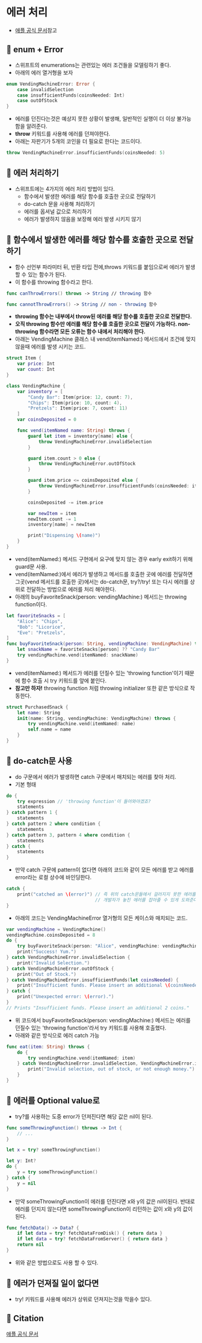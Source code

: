 # 에러 처리
- [애플 공식 문서](https://docs.swift.org/swift-book/LanguageGuide/ErrorHandling.html)참고

## 🍎 enum + Error
- 스위프트의 enumerations는 관련있는 에러 조건들을 모델링하기 좋다.
- 아래의 에러 열거형을 보자
```swift
enum VendingMachineError: Error {
    case invalidSelection
    case insufficientFunds(coinsNeeded: Int)
    case outOfStock
}
```

- 에러를 던진다는것은 예상지 못한 상황이 발생해, 일반적인 실행이 더 이상 불가능 함을 알려준다.
- **throw** 키워드를 사용해 에러를 던져야한다.
- 아래는 자판기가 5개의 코인을 더 필요로 한다는 코드이다.
```swift
throw VendingMachineError.insufficientFunds(coinsNeeded: 5)
```

## 🍎 에러 처리하기
- 스위프트에는 4가지의 에러 처리 방법이 있다.
    - 함수에서 발생한 에러를 해당 함수를 호출한 곳으로 전달하기
    - do-catch 문을 사용해 처리하기
    - 에러를 옵셔널 값으로 처리하기
    - 에러가 발생하지 않음을 보장해 에러 발생 시키지 않기


## 🍎 함수에서 발생한 에러를 해당 함수를 호출한 곳으로 전달하기
- 함수 선언부 파라미터 뒤, 반환 타입 전에,throws 키워드를 붙임으로써 에러가 발생할 수 있는 함수가 된다.
- 이 함수를 throwing 함수라고 한다.
```swift
func canThrowErrors() throws -> String // throwing 함수

func cannotThrowErrors() -> String // non - throwing 함수
```
- **throwing 함수는 내부에서 throw된 에러를 해당 함수를 호출한 곳으로 전달한다.**
- **오직 throwing 함수만 에러를 해당 함수를 호출한 곳으로 전달이 가능하다. non-throwing 함수라면 모든 오류는 함수 내에서 처리해야 한다.**
- 아래는 VendingMachine 클래스 내 vend(itemNamed:) 메서드에서 조건에 맞지 않을때 에러를 발생 시키는 코드.

```swift
struct Item {
    var price: Int
    var count: Int
}

class VendingMachine {
    var inventory = [
        "Candy Bar": Item(price: 12, count: 7),
        "Chips": Item(price: 10, count: 4),
        "Pretzels": Item(price: 7, count: 11)
    ]
    var coinsDeposited = 0

    func vend(itemNamed name: String) throws {
        guard let item = inventory[name] else {
            throw VendingMachineError.invalidSelection
        }

        guard item.count > 0 else {
            throw VendingMachineError.outOfStock
        }

        guard item.price <= coinsDeposited else {
            throw VendingMachineError.insufficientFunds(coinsNeeded: item.price - coinsDeposited)
        }

        coinsDeposited -= item.price

        var newItem = item
        newItem.count -= 1
        inventory[name] = newItem

        print("Dispensing \(name)")
    }
}
```
- vend(itemNamed:) 메서드 구현에서 요구에 맞지 않는 경우 early exit하기 위해 guard문 사용.
- vend(itemNamed:)에서 에러가 발생하고 메서드를 호출한 곳에 에러를 전달하면 그곳(vend 메서드를 호출한 곳)에서는 do-catch문, try?/try! 또는 다시 에러를 상위로 전달하는 방법으로 에러를 처리 해야한다.
- 아래의 buyFavoriteSnack(person: vendingMachine:) 메서드는 throwing function이다.
```swift
let favoriteSnacks = [
    "Alice": "Chips",
    "Bob": "Licorice",
    "Eve": "Pretzels",
]
func buyFavoriteSnack(person: String, vendingMachine: VendingMachine) throws {
    let snackName = favoriteSnacks[person] ?? "Candy Bar"
    try vendingMachine.vend(itemNamed: snackName)
}
```
- vend(itemNamed:) 메서드가 에러를 던질수 있는 'throwing function'이기 때문에 함수 호출 시 try 키워드를 앞에 붙인다.
- **참고만 하자!** throwing function 처럼 throwing initializer 또한 같은 방식으로 작동한다.
```swift
struct PurchasedSnack {
    let name: String
    init(name: String, vendingMachine: VendingMachine) throws {
        try vendingMachine.vend(itemNamed: name)
        self.name = name
    }
}
```

## 🍎 do-catch문 사용
- do 구문에서 에러가 발생하면 catch 구문에서 매치되는 에러를 찾아 처리.
- 기본 형태
```swift
do {
    try expression // 'throwing function'이 들어와야겠죠?
    statements
} catch pattern 1 {
    statements
} catch pattern 2 where condition {
    statements
} catch pattern 3, pattern 4 where condition {
    statements
} catch {
    statements
}
```
- 만약 catch 구문에 pattern이 없다면 아래의 코드와 같이 모든 에러를 받고 에러를 error라는 로컬 상수에 바인딩한다.

```swift
catch {
    print("catched an \(error)") // 즉 위의 catch문들에서 걸러지지 못한 에러를 로컬 상수 error에 바인딩 해줘,
                                 // 개발자가 놓친 에러를 잡아줄 수 있게 도와준다.
}
```

- 아래의 코드는 VendingMachineError 열거형의 모든 케이스와 매치되는 코드.
```swift
var vendingMachine = VendingMachine()
vendingMachine.coinsDeposited = 8
do {
    try buyFavoriteSnack(person: "Alice", vendingMachine: vendingMachine)
    print("Success! Yum.")
} catch VendingMachineError.invalidSelection {
    print("Invalid Selection.")
} catch VendingMachineError.outOfStock {
    print("Out of Stock.")
} catch VendingMachineError.insufficientFunds(let coinsNeeded) {
    print("Insufficient funds. Please insert an additional \(coinsNeeded) coins.")
} catch {
    print("Unexpected error: \(error).")
}
// Prints "Insufficient funds. Please insert an additional 2 coins."
```
- 위 코드에서 buyFavoriteSnack(person: vendingMachine:) 메서드는 에러를 던질수 있는 'throwing function'라서 try 키워드를 사용해 호출했다.
- 아래와 같은 방식으로 에러 catch 가능
```swift
func eat(item: String) throws {
    do {
        try vendingMachine.vend(itemNamed: item)
    } catch VendingMachineError.invalidSelection, VendingMachineError.insufficientFunds, VendingMachineError.outOfStock {
        print("Invalid selection, out of stock, or not enough money.")
    }
}
```

## 🍎 에러를 Optional value로
- try?를 사용하는 도중 error가 던져진다면 해당 값은 nil이 된다.
```swift
func someThrowingFunction() throws -> Int {
    // ...
}

let x = try? someThrowingFunction()

let y: Int?
do {
    y = try someThrowingFunction()
} catch {
    y = nil
}
```
- 만약 someThrowingFunction이 에러를 던진다면 x와 y의 값은 nil이된다. 반대로 에러를 던지지 않는다면 someThrowingFunction이 리턴하는 값이 x와 y의 값이 된다.

```swift
func fetchData() -> Data? {
    if let data = try? fetchDataFromDisk() { return data }
    if let data = try? fetchDataFromServer() { return data }
    return nil
}
```
- 위와 같은 방법으로도 사용 할 수 있다.

## 🍎 에러가 던져질 일이 없다면
- try! 키워드를 사용해 에러가 상위로 던져지는것을 막을수 있다.

## 🍎 Citation
[애플 공식 문서](https://docs.swift.org/swift-book/LanguageGuide/ErrorHandling.html)
